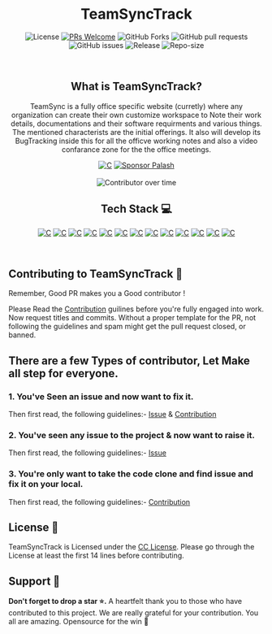 <h1 align="center">TeamSyncTrack</h1>
<div align="center">
    
<p align="center">
    <img alt="License" src="https://img.shields.io/badge/License-CC-yellow.svg">
    <a href="http://makeapullrequest.com" target="_blank"><img src="https://img.shields.io/badge/PRs-welcome-brightgreen.svg?style=flat" alt="PRs Welcome"></a>
    <img alt="GitHub Forks" src="https://img.shields.io/github/forks/iamrealpalash/TeamSyncTrack">
    <img alt="GitHub pull requests" src="https://img.shields.io/github/issues-pr/iamrealpalash/TeamSyncTrack">
    <img alt="GitHub issues" src="https://img.shields.io/github/issues/iamrealpalash/TeamSyncTrack">
    <img alt="Release" src="https://img.shields.io/github/v/release/iamrealpalash/TeamSyncTrack">
    <img alt="Repo-size" src="https://img.shields.io/github/repo-size/iamrealpalash/TeamSyncTrack">
</p>
</div>
<br>

<h2 align="center">What is TeamSyncTrack?</h2>
<p align="center">TeamSync is a fully office specific website (curretly) where any organization can create their own customize workspace to Note their work details, documentations and their software requirments and various things. The mentioned characterists are the initial offerings. It also will develop its BugTracking inside this for all the officve working notes and also a video confarance zone for the the office meetings.</p>


<div  align="center" >
<a href="https://teamsynctrack.vercel.app"><img alt="C" src="https://img.shields.io/badge/Production%20Release-07C160?style=for-the-badge&logo=vercel&logoColor=white"></a> <a href="https://github.com/sponsors/iamrealpalash"><img alt="Sponsor Palash" src="https://img.shields.io/badge/sponsor-30363D?style=for-the-badge&logo=GitHub-Sponsors&logoColor=#white"></a>
</div>
<br>
<div align="center">
    <img alt="Contributor over time" src="https://contributor-overtime-api.apiseven.com/contributors-svg?chart=contributorOverTime&repo=iamrealpalash/TeamSyncTrack">
</div>

<div align="center">
    
## Tech Stack  💻

<p >
    <a href="https://nextjs.org/"><img alt="C" src="https://img.shields.io/badge/next.js-000000?style=for-the-badge&logo=nextdotjs&logoColor=white"></a>
    <a href="https://getbootstrap.com/"><img alt="C" src="https://img.shields.io/badge/Bootstrap-%23563D7C.svg?style=for-the-badge&logo=bootstrap&logoColor=white"></a>
    <a href="https://docs.github.com/en"><img alt="C" src="https://img.shields.io/badge/GitHub-%23121011.svg?style=for-the-badge&logo=github&logoColor=white"></a>
    <a href="https://opensource.guide/how-to-contribute/"><img alt="C" src="https://img.shields.io/badge/Open%20Source-%23F05032.svg?style=for-the-badge&logo=open-source-initiative&logoColor=white"></a>
    <a href="https://developer.mozilla.org/en-US/docs/Web/CSS"><img alt="C" src="https://img.shields.io/badge/CSS-%231572B6.svg?style=for-the-badge&logo=css3&logoColor=white"></a>
    <a href="https://www.canva.com/designschool/tutorials/getting-started/"><img alt="C" src="https://img.shields.io/badge/Canva-%2300C4CC.svg?style=for-the-badge&logo=canva&logoColor=white"></a>
    <a href="https://help.figma.com/hc/en-us/categories/360002051613-Get-started"><img alt="C" src="https://img.shields.io/badge/Figma-%23F24E1E.svg?style=for-the-badge&logo=figma&logoColor=white"></a>
    <a href="https://docs.github.com/en/actions"><img alt="C" src="https://img.shields.io/badge/GitHub%20Actions-%232671E5.svg?style=for-the-badge&logo=github-actions&logoColor=white"></a>
    <a href="https://docs.github.com/en/actions"><img alt="C" src="https://img.shields.io/badge/vite-%23646CFF.svg?style=for-the-badge&logo=vite&logoColor=white"></a>
    <a href="https://docs.github.com/en/actions"><img alt="C" src="https://img.shields.io/badge/react%20zustand-%2320232a.svg?style=for-the-badge&logo=react&logoColor=%2361DAFB"></a>
    <a href="https://docs.github.com/en/actions"><img alt="C" src="https://img.shields.io/badge/Axios-5A29E4?logo=axios&logoColor=fff&style=for-the-badge"></a>
    <a href="https://docs.github.com/en/actions"><img alt="C" src="https://img.shields.io/badge/Passport-34E27A?logo=passport&logoColor=000&style=for-the-badge"></a>
    <a href="https://docs.github.com/en/actions"><img alt="C" src="https://img.shields.io/badge/.ENV-ECD53F?logo=dotenv&logoColor=000&style=for-the-badge"></a>
    

</p>
</div>

</br>

## Contributing to TeamSyncTrack 🔐

Remember, Good PR makes you a Good contributor !

Please Read the [Contribution](CONTRIBUTION.md) guilines before you're fully engaged into work. Now request titles and commits. Without a proper template for the PR, not following the guidelines and spam might get the pull request closed, or banned.

## There are a few Types of contributor, Let Make all step for everyone.

### 1️. You've Seen an issue and now want to fix it.

Then first read, the following guidelines:-
[Issue](ISSUE.md) & [Contribution](CONTRIBUTION.md)

### 2️. You've seen any issue to the project & now want to raise it.

Then first read, the following guidelines:-
[Issue](ISSUE.md) 

### 3. You're only want to take the code clone and find issue and fix it on your local.

Then first read, the following guidelines:-
[Contribution](CONTRIBUTION.md)


## License 👮

TeamSyncTrack is Licensed under the <a href="./LICENSE">CC License</a>. Please go through the License at least the first 14 lines before contributing.

## Support 🙏

**Don't forget to drop a star ⭐.** A heartfelt thank you to those who have contributed to this project. We are really grateful for your contribution. You all are amazing. Opensource for the win 🚀


